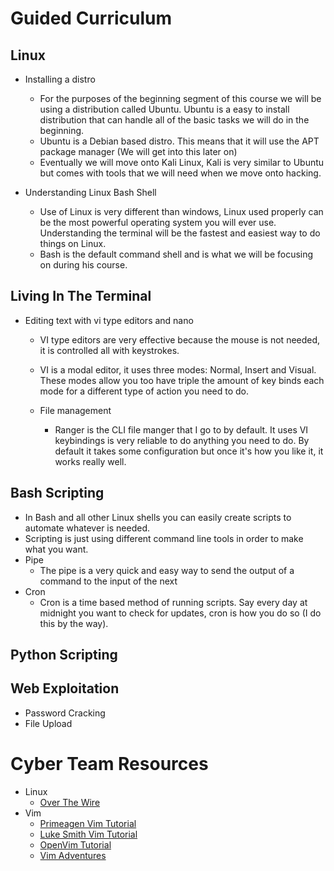 # Guided Curriculum
## Linux
* Installing a distro
  * For the purposes of the beginning segment of this course we will be using a distribution called Ubuntu. Ubuntu is a easy to install distribution that can handle all of the basic tasks we will do in the beginning.
  * Ubuntu is a Debian based distro. This means that it will use the APT package manager (We will get into this later on)
  * Eventually we will move onto Kali Linux, Kali is very similar to Ubuntu but comes with tools that we will need when we move onto hacking.

* Understanding Linux Bash Shell
  * Use of Linux is very different than windows, Linux used properly can be the most powerful operating system you will ever use. Understanding the terminal will be the fastest and easiest way to do things on Linux.
  * Bash is the default command shell and is what we will be focusing on during his course.

## Living In The Terminal
* Editing text with vi type editors and nano
  * VI type editors are very effective because the mouse is not needed, it is controlled all with keystrokes.
  * VI is a modal editor, it uses three modes: Normal, Insert and Visual. These modes allow you too have triple the amount of key binds each mode for a different type of action you need to do.

  * File management
    * Ranger is the CLI file manger that I go to by default. It uses VI keybindings is very reliable to do anything you need to do. By default it takes some configuration but once it's how you like it, it works really well.

## Bash Scripting
* In Bash and all other Linux shells you can easily create scripts to automate whatever is needed.
* Scripting is just using different command line tools in order to make what you want.
* Pipe
  * The pipe is a very quick and easy way to send the output of a command to the input of the next
* Cron
  * Cron is a time based method of running scripts. Say every day at midnight you want to check for updates, cron is how you do so (I do this by the way).

## Python Scripting

## Web Exploitation
* Password Cracking
* File Upload

# Cyber Team Resources
* Linux
  * [Over The Wire](https://overthewire.org/wargames "Over The Wire (Bandit)")
* Vim
  * [Primeagen Vim Tutorial](https://www.youtube.com/watch?v=H3o4l4GVLW0 "Primagen Vim Tutorial Series")
  * [Luke Smith Vim Tutorial](https://www.youtube.com/watch?v=d8XtNXutVto&t "Luke Smith VimTutor Walkthrough")
  * [OpenVim Tutorial](https://www.openvim.com/ "OpenVim")
  * [Vim Adventures](https://vim-adventures.com/ "Vim Adventures")

